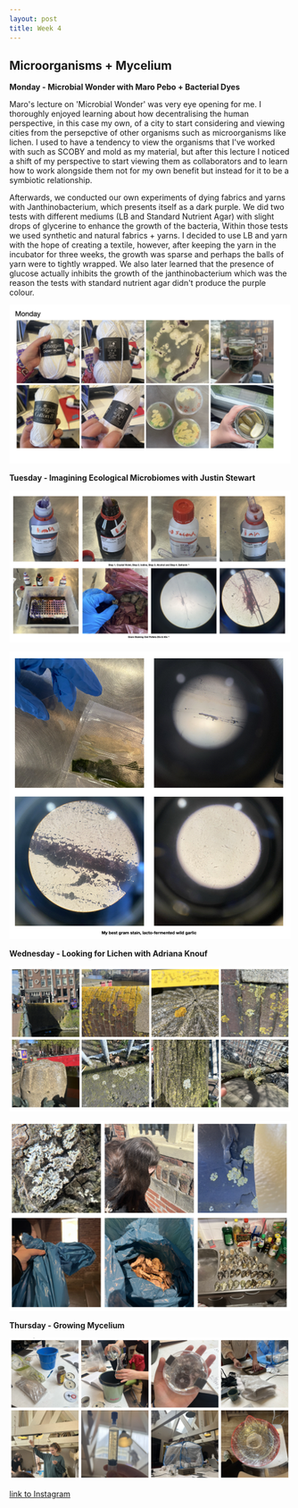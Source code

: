 ```yaml
---
layout: post
title: Week 4
---
```


## Microorganisms + Mycelium


**Monday - Microbial Wonder with Maro Pebo + Bacterial Dyes**


Maro's lecture on 'Microbial Wonder' was very eye opening for me. I thoroughly enjoyed learning about how decentralising the human perspective, in this case my own, of a city to start considering and viewing cities from the persepctive of other organisms such as microorganisms like lichen. I used to have a tendency to view the organisms that I've worked with such as SCOBY and mold as my material, but after this lecture I noticed a shift of my perspective to start viewing them as collaborators and to learn how to work alongside them not for my own benefit but instead for it to be a symbiotic relationship. 

Afterwards, we conducted our own experiments of dying fabrics and yarns with Janthinobacterium, which presents itself as a dark purple. We did two tests with different mediums (LB and Standard Nutrient Agar) with slight drops of glycerine to enhance the growth of the bacteria, Within those tests we used synthetic and natural fabrics + yarns. I decided to use LB and yarn with the hope of creating a textile, however, after keeping the yarn in the incubator for three weeks, the growth was sparse and perhaps the balls of yarn were to tightly wrapped. We also later learned that the presence of glucose actually inhibits the growth of the janthinobacterium which was the reason the tests with standard nutrient agar didn't produce the purple colour. 

![Week4MondayMicrobialDyes](../images/Week4MondayMicrobialDyes.jpg)


**Tuesday - Imagining Ecological Microbiomes with Justin Stewart**




![Week4TuesdayGramStainingGeneral](../images/Week4TuesdayGramStainingGeneral.jpg)


![Week4TuesdayGramStainingGarlic](../images/Week4TuesdayGramStainingGarlic.jpg)


**Wednesday - Looking for Lichen with Adriana Knouf**


![Week4WednesdayLichen](../images/Week4WednesdayLichen.jpg)


![Week4WednesdayLichen2](../images/Week4WednesdayLichen2.jpg)



**Thursday - Growing Mycelium**


![Week4ThursdayMycelium](../images/Week4ThursdayMycelium.jpg)



[link to Instagram ](https://www.instagram.com/carolina.minana/)